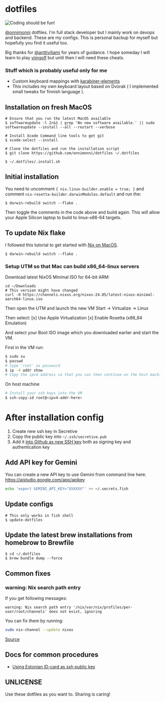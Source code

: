 # dotfiles
![Coding should be fun!](https://media.giphy.com/media/ytwDCq9aT3cgEyyYVO/giphy-tumblr.gif "Coding should be fun!")

[@onnimonni](https://github.com/onnimonni) dotfiles. I'm full stack developer but I mainly work on devops and backend. These are my configs. This is personal backup for myself but hopefully you find it useful too.

Big thanks for [@anttiviljami](https://github.com/anttiviljami) for years of guidance.
I hope someday I will learn to play [vimgolf](http://www.vimgolf.com/) but until then I will need these cheats.

### Stuff which is probably useful only for me
- Custom keyboard mappings with [karabiner-elements](https://karabiner-elements.pqrs.org)
- This includes my own keyboard layout based on Dvorak ( I implemented small tweaks for finnish language ).

## Installation on fresh MacOS
```
# Ensure that you run the latest MacOS available
$ softwareupdate -l 2>&1 | grep 'No new software available.' || sudo softwareupdate --install --all --restart --verbose

# Install Xcode Command line tools to get git
$ xcode-select --install

# Clone the dotfiles and run the installation script
$ git clone https://github.com/onnimonni/dotfiles ~/.dotfiles

$ ~/.dotfiles/.install.sh
```

## Initial installation
You need to uncomment `{ nix.linux-builder.enable = true; }` and comment `nix-rosetta-builder.darwinModules.default` and run the:
```
$ darwin-rebuild switch --flake .
```

Then toggle the comments in the code above and build again. This will allow your Apple Silicon laptop to build to linux-x86-64 targets.

## To update Nix flake
I followed this tutorial to get started with [Nix on MacOS](https://nixcademy.com/posts/nix-on-macos/).
```
$ darwin-rebuild switch --flake .
```

### Setup UTM so that Mac can build x86_64-linux servers
Download latest NixOS Minimal ISO for 64-bit ARM:
```
cd ~/Downloads
# This version might have changed
curl -O https://channels.nixos.org/nixos-24.05/latest-nixos-minimal-aarch64-linux.iso
```
Then open the UTM and launch the new VM
Start -> Virtualize -> Linux

Then select:
[x] Use Apple Virtualization
[x] Enable Rosetta (x86_64 Emulation)

And select your Boot ISO image which you downloaded earlier and start the VM.

First in the VM run:
```sh
$ sudo su
$ passwd
# type 'root' as password
$ ip -4 addr show
# Copy the ipv4 address so that you can then continue on the host machine terminal
```
On host machine
```sh
# Install your ssh keys into the VM
$ ssh-copy-id root@<ipv4-addr-here>
```

# After installation config
1. Create new ssh key in Secretive
2. Copy the public key into `~/.ssh/secretive.pub`
3. Add it [into Github as new SSH key](https://github.com/settings/ssh/new) both as signing key and authentication key

## Add API key for Gemini
You can create a new API key to use Gemini from command line here: https://aistudio.google.com/app/apikey

```sh
echo 'export GEMINI_API_KEY="XXXXXX"' >> ~/.secrets.fish
```

## Update configs
```
# This only works in fish shell
$ update-dotfiles
```

## Update the latest brew installations from homebrow to Brewfile
```
$ cd ~/.dotfiles
$ brew bundle dump --force
```

## Common fixes
### warning: Nix search path entry
If you get following messages:
```
warning: Nix search path entry '/nix/var/nix/profiles/per-user/root/channels' does not exist, ignoring
```

You can fix them by running:
```sh
sudo nix-channel --update nixos
```

[Source](https://github.com/NixOS/nix/issues/2982#issuecomment-997983067)

## Docs for common procedures
* [Using Estonian ID-card as ssh public key](docs/estonian-id-card.md)

## UNLICENSE
Use these dotfiles as you want to. Sharing is caring!

